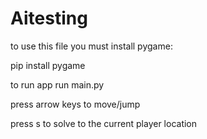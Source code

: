 # Aitesting

to use this file you must install pygame:

pip install pygame

to run app run main.py

press arrow keys to move/jump

press s to solve to the current player location
